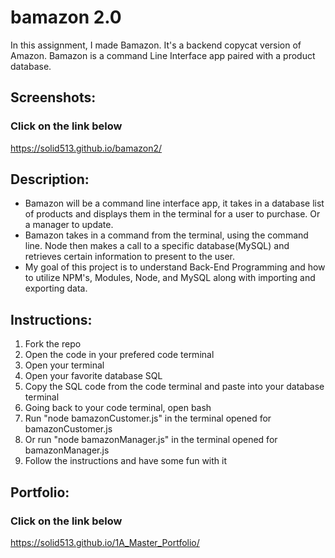 # bamazon 2.0

In this assignment, I made Bamazon. It's a backend copycat version of Amazon. Bamazon is a command Line Interface app paired with a product database.

## Screenshots:
### Click on the link below
https://solid513.github.io/bamazon2/

## Description:
* Bamazon will be a command line interface app, it takes in a database list of products and displays them in the terminal for a user to purchase. Or a manager to update.
* Bamazon takes in a command from the terminal, using the command line. Node then makes a call to a specific database(MySQL) and retrieves certain information to present to the user.
* My goal of this project is to understand Back-End Programming and how to utilize NPM's, Modules, Node, and MySQL along with importing and exporting data.

## Instructions:
1. Fork the repo
2. Open the code in your prefered code terminal
3. Open your terminal
4. Open your favorite database SQL
5. Copy the SQL code from the code terminal and paste into your database terminal
6. Going back to your code terminal, open bash
7. Run "node bamazonCustomer.js" in the terminal opened for bamazonCustomer.js
8. Or run "node bamazonManager.js" in the terminal opened for bamazonManager.js
9. Follow the instructions and have some fun with it

## Portfolio:
### Click on the link below
https://solid513.github.io/1A_Master_Portfolio/
